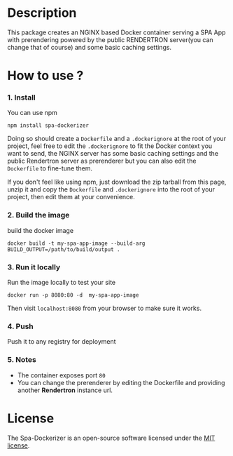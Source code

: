 # Description
  This package creates an NGINX based Docker container serving a SPA App with prerendering powered by the public RENDERTRON server(you can change that of course) and some basic caching settings.
    
    
# How to use ?

### 1. Install
You can use npm  
  
``` npm install spa-dockerizer ```  
  
Doing so should create a `Dockerfile` and a `.dockerignore` at the root of your project, feel free to edit the ```.dockerignore``` to fit the Docker context you want to send, the NGINX server has some basic caching settings and the public Rendertron server as prerenderer but you can also edit the ```Dockerfile``` to fine-tune them.
  
If you don't feel like using npm, just download the zip tarball from this page, unzip it and copy the ```Dockerfile``` and ```.dockerignore``` into the root of your project, then edit them at your convenience.  
  
### 2. Build the image
build the docker image  
  
``` docker build -t my-spa-app-image --build-arg BUILD_OUTPUT=/path/to/build/output . ```  
  
### 3. Run it locally  
Run the image locally to test your site  
  
``` docker run -p 8080:80 -d  my-spa-app-image ```  
  
Then visit ``` localhost:8080 ``` from your browser to make sure it works.  

### 4. Push  
Push it to any registry for deployment  
  
### 5. Notes
  
* The container exposes port ``` 80 ```  
* You can change the prerenderer by editing the Dockerfile and providing another **Rendertron** instance url.

# License
The Spa-Dockerizer is an open-source software licensed under the [MIT license](https://opensource.org/licenses/MIT).